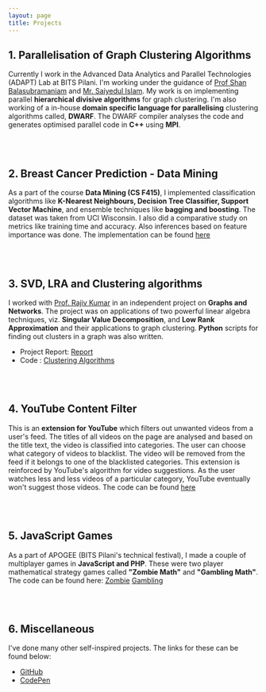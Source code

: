 ```yaml
---
layout: page
title: Projects
---
```




## 1. Parallelisation of Graph Clustering Algorithms
Currently I work in the Advanced Data Analytics and Parallel Technologies (ADAPT) Lab at BITS Pilani. I'm working under the guidance of [Prof Shan Balasubramaniam](http://www.bits-pilani.ac.in/pilani/sundarb/profile) and [Mr. Saiyedul Islam](http://www.bits-pilani.ac.in/pilani/sislam/profile). My work is on implementing parallel **hierarchical divisive algorithms** for graph clustering. I'm also working of a in-house **domain specific language for parallelising** clustering algorithms called, **DWARF**. The DWARF compiler analyses the code and generates optimised parallel code in **C++** using **MPI**.

<br><br>

## 2. Breast Cancer Prediction - Data Mining
As a part of the course **Data Mining (CS F415)**, I implemented classification algorithms like **K-Nearest Neighbours, Decision Tree Classifier, Support Vector Machine**, and ensemble techniques like **bagging and boosting**. The dataset was taken from UCI Wisconsin. I also did a comparative study on metrics like training time and accuracy. Also inferences based on feature importance was done. The implementation can be found [here](https://github.com/WVik/data-mining-breast-cancer-prediction)

<br><br>

## 3. SVD, LRA and Clustering algorithms
I worked with [Prof. Rajiv Kumar](http://universe.bits-pilani.ac.in/pilani/rkumar/profile) in an independent project on **Graphs and Networks**. The project was on applications of two powerful linear algebra techniques, viz. **Singular Value Decomposition**, and **Low Rank Approximation** and their applications to graph clustering. **Python** scripts for finding out clusters in a graph was also written.
* Project Report: [Report](https://drive.google.com/file/d/1ESjxwRwke7yUaEkn5crUTA2MslGPoLRU/view?usp=sharing)
* Code : [Clustering Algorithms](https://github.com/WVik/clustering-algorithms-and-SVD)

<br><br>

## 4. YouTube Content Filter
This is an **extension for YouTube** which filters out unwanted videos from a user's feed. The titles of all videos on the page are analysed and based on the title text, the video is classified into categories. The user can choose what category of videos to blacklist. The video will be removed from the feed if it belongs to one of the blacklisted categories. This extension is reinforced by YouTube's algorithm for video suggestions. As the user watches less and less videos of a particular category, YouTube eventually won't suggest those videos. The code can be found [here](https://github.com/WVik/youtube-content-filter)

<br><br>

## 5. JavaScript Games
As a part of APOGEE (BITS Pilani's technical festival), I made a couple of multiplayer games in **JavaScript and PHP**. These were two player mathematical strategy games called **"Zombie Math"** and **"Gambling Math"**. The code can be found here: [Zombie](https://github.com/WVik/zombie) [Gambling](https://github.com/WVik/gamblingmath)

<br><br>

## 6. Miscellaneous
I've done many other self-inspired projects. The links for these can be found below:
* [GitHub](https://github.com/WVik/)
* [CodePen](https://codepen.io/WVik/)
